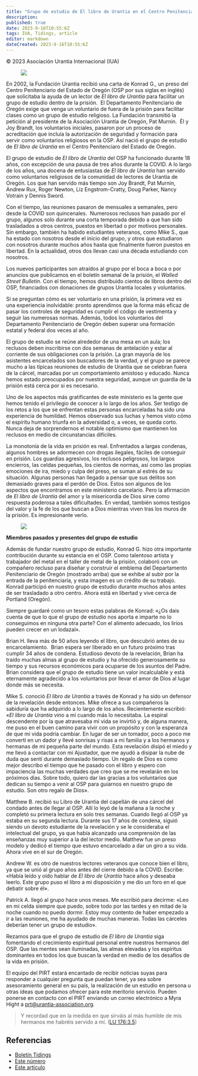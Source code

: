 ```yaml
---
title: "Grupo de estudio de El libro de Urantia en el Centro Penitenciario del Estado de Oregón"
description: 
published: true
date: 2023-9-16T10:55:6Z
tags: IUA, Tidings, article
editor: markdown
dateCreated: 2023-9-16T10:55:6Z
---
```


<p class="v-card v-sheet theme--light gray lighten-3 px-2">© 2023 Asociación Urantia Internacional (IUA)</p>


<figure id="Figure_1" class="image urantiapedia image-style-align-left">
<img src="/image/article/IUA_Tidings/OSP-shield.jpg">
</figure>

En 2002, la Fundación Urantia recibió una carta de Konrad G., un preso del Centro Penitenciario del Estado de Oregón (OSP por sus siglas en inglés) que solicitaba la ayuda de un lector de _El libro de Urantia_ para facilitar un grupo de estudio dentro de la prisión.  El Departamento Penitenciario de Oregón exige que venga un voluntario de fuera de la prisión para facilitar clases como un grupo de estudio religioso. La Fundación transmitió la petición al presidente de la Asociación Urantia de Oregón, Pat Murnin.  Él y Joy Brandt, los voluntarios iniciales, pasaron por un proceso de acreditación que incluía la autorización de seguridad y formación para servir como voluntarios religiosos en la OSP. Así nació el grupo de estudio de _El libro de Urantia_ en el Centro Penitenciaro del Estado de Oregón.

El grupo de estudio de _El libro de Urantia_ del OSP ha funcionado durante 18 años, con excepción de una pausa de tres años durante la COVID. A lo largo de los años, una docena de entusiastas de _El libro de Urantia_ han servido como voluntarios religiosos de la comunidad de lectores de Urantia de Oregón. Los que han servido más tiempo son Joy Brandt, Pat Murnin, Andrew Rux, Roger Newton, Liz Engstrom-Cratty, Doug Parker, Nancy Votrain y Dennis Sword.

Con el tiempo, las reuniones pasaron de mensuales a semanales, pero desde la COVID son quincenales.  Numerosos reclusos han pasado por el grupo, algunos solo durante una corta temporada debido a que han sido trasladados a otros centros, puestos en libertad o por motivos personales. Sin embargo, también ha habido estudiantes veteranos, como Mike S., que ha estado con nosotros desde el inicio del grupo, y otros que estudiaron con nosotros durante muchos años hasta que finalmente fueron puestos en libertad. En la actualidad, otros dos llevan casi una década estudiando con nosotros.

Los nuevos participantes son atraídos al grupo por el boca a boca o por anuncios que publicamos en el boletín semanal de la prisión, el _Walled Street Bulletin_. Con el tiempo, hemos distribuido cientos de libros dentro del OSP, financiados con donaciones de grupos Urantia locales y voluntarios.

Si se preguntan cómo es ser voluntario en una prisión, la primera vez es una experiencia inolvidable: pronto aprendimos que la forma más eficaz de pasar los controles de seguridad es cumplir el código de vestimenta y seguir las numerosas normas. Además, todos los voluntarios del Departamento Penitenciario de Oregón deben superar una formación estatal y federal dos veces al año.

El grupo de estudio se reúne alrededor de una mesa en un aula; los reclusos deben inscribirse con dos semanas de antelación y estar al corriente de sus obligaciones con la prisión. La gran mayoría de los asistentes encarcelados son buscadores de la verdad, y el grupo se parece mucho a las típicas reuniones de estudio de Urantia que se celebran fuera de la cárcel, marcadas por un comportamiento amistoso y educado. Nunca hemos estado preocupados por nuestra seguridad, aunque un guardia de la prisión está cerca por si es necesario.

Uno de los aspectos más gratificantes de este ministerio es la gente que hemos tenido el privilegio de conocer a lo largo de los años. Ser testigo de los retos a los que se enfrentan estas personas encarceladas ha sido una experiencia de humildad. Hemos observado sus luchas y hemos visto cómo el espíritu humano triunfa en la adversidad o, a veces, se queda corto. Nunca deja de sorprendernos el notable optimismo que mantienen los reclusos en medio de circunstancias difíciles.

La monotonía de la vida en prisión es real. Enfrentados a largas condenas, algunos hombres se adormecen con drogas ilegales, fáciles de conseguir en prisión. Los guardias agresivos, los reclusos peligrosos, los largos encierros, las celdas pequeñas, los cientos de normas, así como las propias emociones de ira, miedo y culpa del preso, se suman al estrés de su situación. Algunas personas han llegado a pensar que sus delitos son demasiado graves para el perdón de Dios. Estos son algunos de los aspectos que encontramos en este ministerio carcelario. Pero la afirmación de _El libro de Urantia_ del amor y la misericordia de Dios sirve como respuesta poderosa a tales dificultades. En verdad, también somos testigos del valor y la fe de los que buscan a Dios mientras viven tras los muros de la prisión. Es impresionante verlo.

<figure id="Figure_2" class="image urantiapedia image-style-align-left">
<img src="/image/article/IUA_Tidings/OSP-dedication-placque-1-300x196.jpg">
</figure>

**Miembros pasados y presentes del grupo de estudio**

Además de fundar nuestro grupo de estudio, Konrad G. hizo otra importante contribución durante su estancia en el OSP. Como talentoso artista y trabajador del metal en el taller de metal de la prisión, colaboró con un compañero recluso para diseñar y construir el emblema del Departamento Penitenciario de Oregón (mostrado arriba) que se exhibe al subir por la entrada de la penitenciaría, y esta imagen es un crédito de su trabajo. Konrad participó en nuestro grupo de estudio durante muchos años antes de ser trasladado a otro centro. Ahora está en libertad y vive cerca de Portland (Oregón).  
  
Siempre guardaré como un tesoro estas palabras de Konrad: «¿Os dais cuenta de que lo que el grupo de estudio nos aporta e imparte no lo conseguimos en ninguna otra parte? Con el alimento adecuado, los lirios pueden crecer en un lodazal».

Brian H. lleva más de 50 años leyendo el libro, que descubrió antes de su encarcelamiento.  Brian espera ser liberado en un futuro próximo tras cumplir 34 años de condena. Estudioso devoto de la revelación, Brian ha traído muchas almas al grupo de estudio y ha ofrecido generosamente su tiempo y sus recursos económicos para ocuparse de los asuntos del Padre. Brian considera que el grupo de estudio tiene un valor incalculable y está eternamente agradecido a los voluntarios por llevar el amor de Dios al lugar donde más se necesita.

Mike S. conoció _El libro de Urantia_ a través de Konrad y ha sido un defensor de la revelación desde entonces. Mike ofrece a sus compañeros la sabiduría que ha adquirido a lo largo de los años. Recientemente escribió: «_El libro de Urantia_ vino a mí cuando más lo necesitaba. La espiral descendente por la que atravesaba mi vida se invirtió y, de alguna manera, me puso en el buen camino para vivir con un propósito y con la esperanza de que mi vida podría cambiar. En lugar de ser un tomador, poco a poco me convertí en un dador y llevé sonrisas y risas a mi familia y a los hermanos y hermanas de mi pequeña parte del mundo. Esta revelación disipó el miedo y me llevó a contactar con mi Ajustador, que me ayudó a disipar la nube de duda que sentí durante demasiado tiempo. Un regalo de Dios es como mejor describo el tiempo que he pasado con el libro y espero con impaciencia las muchas verdades que creo que se me revelarán en los próximos días. Sobre todo, quiero dar las gracias a los voluntarios que dedican su tiempo a venir al OSP para guiarnos en nuestro grupo de estudio. Son otro regalo de Dios».

Matthew B. recibió su Libro de Urantia del capellán de una cárcel del condado antes de llegar al OSP. Allí lo leyó de la mañana a la noche y completó su primera lectura en solo tres semanas. Cuando llegó al OSP ya estaba en su segunda lectura. Durante sus 17 años de condena, siguió siendo un devoto estudiante de la revelación y se le consideraba el intelectual del grupo, ya que había alcanzado una comprensión de las enseñanzas muy superior a la del lector medio. Matthew fue un preso modelo y dedicó el tiempo que estuvo encarcelado a dar un giro a su vida. Ahora vive en el sur de Oregón.

Andrew W. es otro de nuestros lectores veteranos que conoce bien el libro, ya que se unió al grupo años antes del cierre debido a la COVID. Escribe: «Había leído y oído hablar de _El libro de Urantia_ hace años y deseaba leerlo. Este grupo puso el libro a mi disposición y me dio un foro en el que debatir sobre él».

Patrick A. llegó al grupo hace unos meses. Me escribió para decirme: «Leo en mi celda siempre que puedo, sobre todo por las tardes y en mitad de la noche cuando no puedo dormir. Estoy muy contento de haber empezado a ir a las reuniones, me ha ayudado de muchas maneras. Todas las cárceles deberían tener un grupo de estudio».

Rezamos para que el grupo de estudio de _El libro de Urantia_ siga fomentando el crecimiento espiritual personal entre nuestros hermanos del OSP. Que las mentes sean iluminadas, las almas elevadas y los espíritus dominantes en todos los que buscan la verdad en medio de los desafíos de la vida en prisión.

El equipo del PIRT estará encantado de recibir noticias suyas para responder a cualquier pregunta que puedan tener, ya sea sobre asesoramiento general en su país, la realización de un estudio en persona u otras ideas que podamos ofrecer para este meritorio servicio. Pueden ponerse en contacto con el PIRT enviando un correo electrónico a Myra Hight a prt@urantia-association.org.

> Y recordad que en la medida en que sirváis al más humilde de mis hermanos me habréis servido a mí. (<a id="a80_117"></a>[LU 176:3.5](/es/The_Urantia_Book/176#p3_5))


## Referencias

- [Boletín Tidings](https://urantia-association.org/acerca-del-boletin-tidings/?lang=es)
- [Este número](https://urantia-association.org/newsletter/tidings-septiembre-2023/?lang=es)
- [Este artículo](https://urantia-association.org/grupo-de-estudio-de-el-libro-de-urantia-en-el-centro-penitenciario-del-estado-de-oregon/?lang=es)

